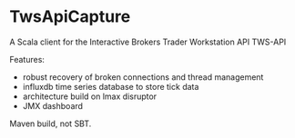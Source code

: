# TwsApiCapture
A Scala client for the Interactive Brokers Trader Workstation API TWS-API

Features:
- robust recovery of broken connections and thread management
- influxdb time series database to store tick data
- architecture build on lmax disruptor
- JMX dashboard

Maven build, not SBT.




